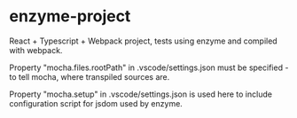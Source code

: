 # enzyme-project

React + Typescript + Webpack project, tests using enzyme and compiled with webpack.

Property "mocha.files.rootPath" in .vscode/settings.json must be specified - to tell mocha, where transpiled sources are.

Property "mocha.setup" in .vscode/settings.json is used here to include configuration script for jsdom used by enzyme.